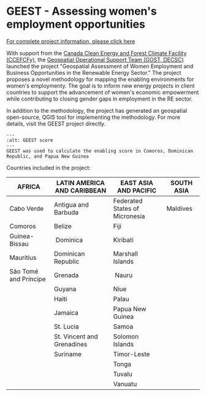 # GEEST - Assessing women's employment opportunities
[For complete project information, please click here](https://worldbank.github.io/GEEST/README.html)

With support from the [Canada Clean Energy and Forest Climate Facility (CCEFCFy)](https://www.worldbank.org/en/topic/climatechange/brief/canada-world-bank-clean-energy-and-forests-climate-facility), the [Geospatial Operational Support Team (GOST, DECSC)](https://worldbank.github.io/GOST) launched the project "Geospatial Assessment of Women Employment and Business Opportunities in the Renewable Energy Sector." The project proposes a novel methodology for mapping the enabling environments for women's employmenty. The goal is to inform new energy projects in client countries to support the advancement of women's economic empowerment while contributing to closing gender gaps in employment in the RE sector.

In addition to the methodology, the project has generated an geospatial open-source, QGIS tool for implementing the methodology. For more details, visit the GEEST project directly.

```{image} ../images/WEE_PNG.png
---
:alt: GEEST score
---
GEEST was used to calculate the enabling score in Comoros, Dominican Republic, and Papua New Guinea
```

Countries included in the project:

| AFRICA | LATIN AMERICA AND CARIBBEAN | EAST ASIA AND PACIFIC | SOUTH ASIA |
| --- | --- | --- | --- |
| Cabo Verde | Antigua and Barbuda | Federated States of Micronesia | Maldives |
| Comoros | Belize | Fiji  | |
| Guinea-Bissau | Dominica | Kiribati | |
| Mauritius | Dominican Republic | Marshall Islands | |
| São Tomé and Príncipe | Grenada | Nauru | |  
| | Guyana | Niue | |  
| | Haiti | Palau | |  
| | Jamaica | Papua New Guinea | |  
| | St. Lucia | Samoa | |  
| | St. Vincent and Grenadines | Solomon Islands | |
| | Suriname | Timor-Leste | |  
| | | Tonga | |  
| | | Tuvalu | |  
| | | Vanuatu | |
  

